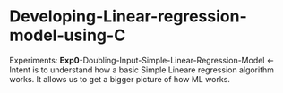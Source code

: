 # Developing-Linear-regression-model-using-C

Experiments: 
**Exp0**-Doubling-Input-Simple-Linear-Regression-Model <- Intent is to understand how a basic Simple Lineare regression algorithm works. It allows us to get a bigger picture of how ML works.
